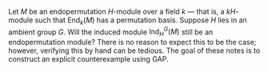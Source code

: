 Let $M$ be an endopermutation $H$-module over a field $k$ &mdash; that is, a $kH$-module such that $\operatorname{End}_k(M)$ has a permutation basis. Suppose $H$ lies in an ambient group $G$. Will the induced module $\operatorname{Ind}^G_H(M)$ still be an endopermutation module? There is no reason to expect this to be the case; however, verifying this by hand can be tedious. The goal of these notes is to construct an explicit counterexample using GAP.
